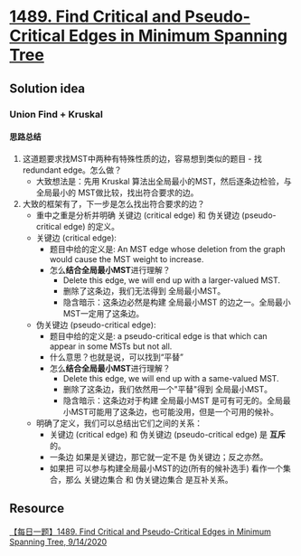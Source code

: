 # [1489. Find Critical and Pseudo-Critical Edges in Minimum Spanning Tree](https://leetcode.com/problems/find-critical-and-pseudo-critical-edges-in-minimum-spanning-tree/description/)

## Solution idea
### Union Find + Kruskal
#### 思路总结
1. 这道题要求找MST中两种有特殊性质的边，容易想到类似的题目 - 找redundant edge。怎么做？
    * 大致想法是：先用 Kruskal 算法出全局最小的MST，然后逐条边检验，与全局最小的 MST做比较，找出符合要求的边。
2. 大致的框架有了，下一步是怎么找出符合要求的边？
    * 重中之重是分析并明确 关键边 (critical edge) 和 伪关键边 (pseudo-critical edge) 的定义。
    * 关键边 (critical edge):
        * 题目中给的定义是: An MST edge whose deletion from the graph would cause the MST weight to increase.
        * 怎么**结合全局最小MST**进行理解？
            * Delete this edge, we will end up with a larger-valued MST.
            * 删除了这条边，我们无法得到 全局最小MST。
            * 隐含暗示：这条边必然是构建 全局最小MST 的边之一。全局最小MST一定用了这条边。
    * 伪关键边 (pseudo-critical edge):
        * 题目中给的定义是: a pseudo-critical edge is that which can appear in some MSTs but not all.
        * 什么意思？也就是说，可以找到“平替”
        * 怎么**结合全局最小MST**进行理解？
            * Delete this edge, we will end up with a same-valued MST.
            * 删除了这条边，我们依然用一个"平替"得到 全局最小MST。
            * 隐含暗示：这条边对于构建 全局最小MST 是可有可无的。全局最小MST可能用了这条边，也可能没用，但是一个可用的候补。
    * 明确了定义，我们可以总结出它们之间的关系：
        * 关键边 (critical edge) 和 伪关键边 (pseudo-critical edge) 是 **互斥** 的。
        * 一条边 如果是关键边，那它就一定不是 伪关键边；反之亦然。
        * 如果把 可以参与构建全局最小MST的边(所有的候补选手) 看作一个集合，那么 关键边集合 和 伪关键边集合 是互补关系。

## Resource
[【每日一题】1489. Find Critical and Pseudo-Critical Edges in Minimum Spanning Tree, 9/14/2020](https://www.youtube.com/watch?v=ozlYJy-2ZEY&ab_channel=happygirlzt)